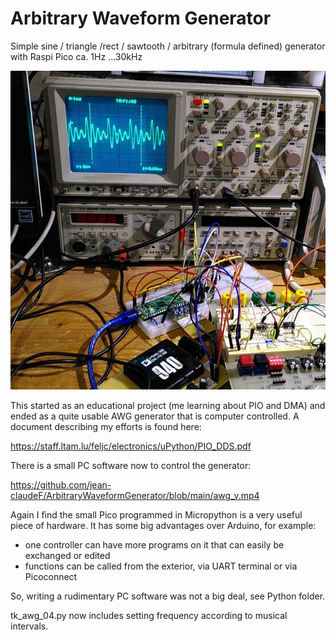 # Arbitrary Waveform Generator
Simple sine / triangle /rect / sawtooth / arbitrary (formula defined) generator with Raspi Pico ca. 1Hz ...30kHz

![Picture](pico_awg.jpeg)

This started as an educational project (me learning about PIO and DMA) and ended as a quite usable AWG generator that is computer controlled.
A document describing my efforts is found here:

https://staff.ltam.lu/feljc/electronics/uPython/PIO_DDS.pdf

There is a small PC software now to control the generator:

https://github.com/jean-claudeF/ArbitraryWaveformGenerator/blob/main/awg_v.mp4

Again I find the small Pico programmed in Micropython is a very useful piece of hardware.
It has some big advantages over Arduino, for example:
- one controller can have more programs on it that can easily be exchanged or edited
- functions can be called from the exterior, via UART terminal or via Picoconnect

So, writing a rudimentary PC software was not a big deal, see Python folder.

tk_awg_04.py now includes setting frequency according to musical intervals.





